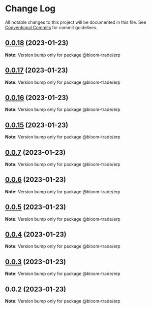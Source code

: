 # Change Log

All notable changes to this project will be documented in this file.
See [Conventional Commits](https://conventionalcommits.org) for commit guidelines.

## [0.0.18](https://github.com/Bloom-Finance/bloom-trade/compare/v0.0.17...v0.0.18) (2023-01-23)

**Note:** Version bump only for package @bloom-trade/erp





## [0.0.17](https://github.com/Bloom-Finance/bloom-trade/compare/v0.0.16...v0.0.17) (2023-01-23)

**Note:** Version bump only for package @bloom-trade/erp





## [0.0.16](https://github.com/Bloom-Finance/bloom-trade/compare/v0.0.15...v0.0.16) (2023-01-23)

**Note:** Version bump only for package @bloom-trade/erp





## [0.0.15](https://github.com/Bloom-Finance/bloom-trade/compare/v0.0.7...v0.0.15) (2023-01-23)

**Note:** Version bump only for package @bloom-trade/erp





## [0.0.7](https://github.com/Bloom-Finance/bloom-trade/compare/v0.0.6...v0.0.7) (2023-01-23)

**Note:** Version bump only for package @bloom-trade/erp





## [0.0.6](https://github.com/Bloom-Finance/bloom-trade/compare/v0.0.5...v0.0.6) (2023-01-23)

**Note:** Version bump only for package @bloom-trade/erp





## [0.0.5](https://github.com/Bloom-Finance/bloom-trade/compare/v0.0.4...v0.0.5) (2023-01-23)

**Note:** Version bump only for package @bloom-trade/erp





## [0.0.4](https://github.com/Bloom-Finance/bloom-trade/compare/v0.0.3...v0.0.4) (2023-01-23)

**Note:** Version bump only for package @bloom-trade/erp





## [0.0.3](https://github.com/Bloom-Finance/bloom-trade/compare/v0.0.2...v0.0.3) (2023-01-23)

**Note:** Version bump only for package @bloom-trade/erp





## 0.0.2 (2023-01-23)

**Note:** Version bump only for package @bloom-trade/erp
